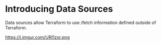 # Introducing Data Sources
Data sources allow Terraform to use /fetch information defined outside of Terraform.

https://i.imgur.com/URI1zxr.png